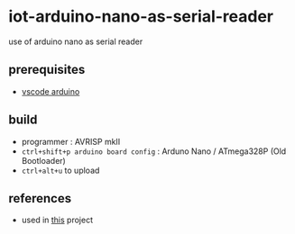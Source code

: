 # iot-arduino-nano-as-serial-reader

use of arduino nano as serial reader

## prerequisites

- [vscode arduino](https://github.com/devel0/knowledge/blob/master/electronics/vscode-arduino.md)

## build

- programmer : AVRISP mkII
- `ctrl+shift+p arduino board config` : Arduno Nano / ATmega328P (Old Bootloader)
- `ctrl+alt+u` to upload

## references

- used in [this](https://github.com/devel0/iot-atmega328p-enc28j60) project
